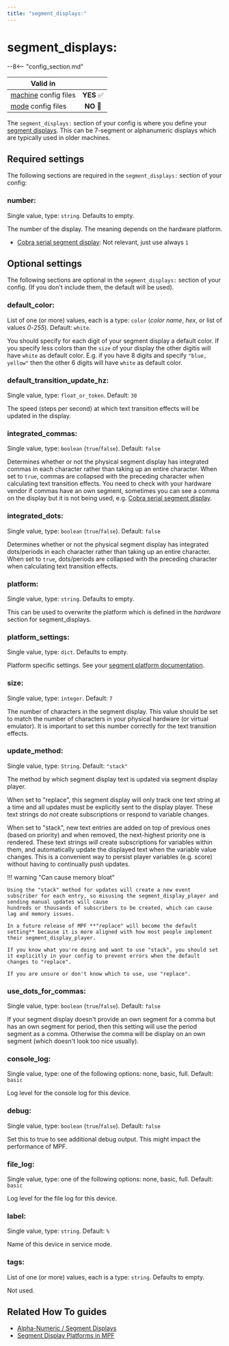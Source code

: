 ```yaml
---
title: "segment_displays:"
---
```


# segment_displays:


--8<-- "config_section.md"

| Valid in | |
|-----|:----:|
|[machine](instructions/machine_config.md) config files |**YES** :white_check_mark:|
|[mode](instructions/mode_config.md) config files|**NO** :no_entry_sign:|

The `segment_displays:` section of your config is where you define your
[segment displays](../mc/displays/alpha_numeric.md). This can be 7-segment or alphanumeric displays which are
typically used in older machines.

## Required settings

The following sections are required in the `segment_displays:` section
of your config:

### number:

Single value, type: `string`. Defaults to empty.

The number of the display. The meaning depends on the hardware platform.

* [Cobra serial segment display](../hardware/opp/cobrapin/cobrapin_serial_segment_displays.md): Not relevant, just use always `1`

## Optional settings

The following sections are optional in the `segment_displays:` section
of your config. (If you don't include them, the default will be used).

### default_color:

List of one (or more) values, each is a type: `color` (*color name*,
*hex*, or list of values *0*-*255*). Default: `white`.

You should specify for each digit of your segment display a default color. If you specify less
colors than the `size` of your display the other digitis will have `white` as default color. E.g. if you have 8 digits and specify `"blue, yellow"` then the other
6 digits will have `white` as default color.


### default_transition_update_hz:

Single value, type: `float_or_token`. Default: `30`

The speed (steps per second) at which text transition effects will be
updated in the display.

### integrated_commas:

Single value, type: `boolean` (`true`/`false`). Default: `false`

Determines whether or not the physical segment display has integrated
commas in each character rather than taking up an entire character. When
set to `true`, commas are collapsed with the preceding character when
calculating text transition effects. You need to check with your hardware vendor
if commas have an own segment, sometimes you can see a comma on the display but it
is not being used, e.g. [Cobra serial segment display](../hardware/opp/cobrapin/cobrapin_serial_segment_displays.md).

### integrated_dots:

Single value, type: `boolean` (`true`/`false`). Default: `false`

Determines whether or not the physical segment display has integrated
dots/periods in each character rather than taking up an entire
character. When set to `true`, dots/periods are collapsed with the
preceding character when calculating text transition effects.

### platform:

Single value, type: `string`. Defaults to empty.

This can be used to overwrite the platform which is defined in the
*hardware* section for segment_displays.

### platform_settings:

Single value, type: `dict`. Defaults to empty.

Platform specific settings. See your
[segment platform documentation](../hardware/segment_display_platforms.md).

### size:

Single value, type: `integer`. Default: `7`

The number of characters in the segment display. This value should be
set to match the number of characters in your physical hardware (or
virtual emulator). It is important to set this number correctly for the
text transition effects.

### update_method:

Single value, type: `String`. Default: `"stack"`

The method by which segment display text is updated via segment display player.

When set to "replace", this segment display will only track one text string at a time
and all updates must be explicitly sent to the display player. These text strings do
*not* create subscriptions or respond to variable changes.

When set to "stack", new text entries are added on top of previous ones (based on priority)
and when removed, the next-highest priority one is rendered. These text strings *will*
create subscriptions for variables within them, and automatically update the displayed
text when the variable value changes. This is a convenient way to
persist player variables (e.g. score) without having to continually push updates.

!!! warning "Can cause memory bloat"

    Using the "stack" method for updates will create a new event subscriber for each entry, so misusing the segment_display_player and sending manual updates will cause
    hundreds or thousands of subscribers to be created, which can cause lag and memory issues.

    In a future release of MPF **"replace" will become the default setting** because it is more aligned with how most people implement their segment_display_player.

    If you know what you're doing and want to use "stack", you should set it explicitly in your config to prevent errors when the default changes to "replace".

    If you are unsure or don't know which to use, use "replace".

### use_dots_for_commas:

Single value, type: `boolean` (`true`/`false`). Default: `false`

If your segment display doesn't provide an own segment for a comma but has an own segment for period, then this setting will use
the period segment as a comma. Otherwise the comma will be display on an own segment (which doesn't look too nice usually).

### console_log:

Single value, type: one of the following options: none, basic, full.
Default: `basic`

Log level for the console log for this device.

### debug:

Single value, type: `boolean` (`true`/`false`). Default: `false`

Set this to true to see additional debug output. This might impact the
performance of MPF.

### file_log:

Single value, type: one of the following options: none, basic, full.
Default: `basic`

Log level for the file log for this device.

### label:

Single value, type: `string`. Default: `%`

Name of this device in service mode.

### tags:

List of one (or more) values, each is a type: `string`. Defaults to
empty.

Not used.

## Related How To guides

* [Alpha-Numeric / Segment Displays](../mc/displays/alpha_numeric.md)
* [Segment Display Platforms in MPF](../hardware/segment_display_platforms.md)
